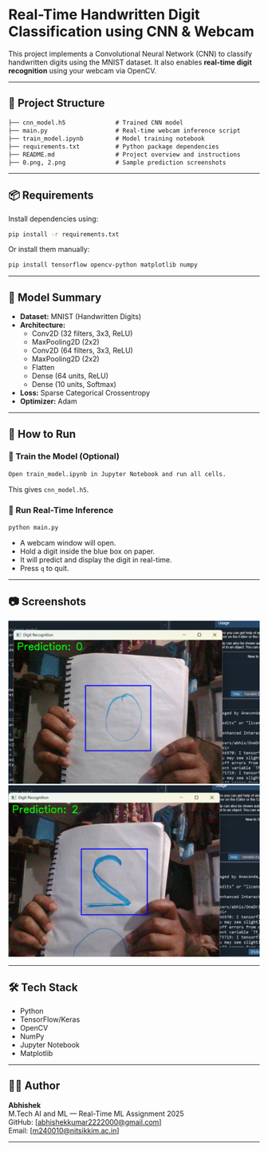 #  Real-Time Handwritten Digit Classification using CNN & Webcam

This project implements a Convolutional Neural Network (CNN) to classify handwritten digits using the MNIST dataset. It also enables **real-time digit recognition** using your webcam via OpenCV.

---

## 📂 Project Structure

```
├── cnn_model.h5              # Trained CNN model
├── main.py                   # Real-time webcam inference script
├── train_model.ipynb         # Model training notebook
├── requirements.txt          # Python package dependencies
├── README.md                 # Project overview and instructions
├── 0.png, 2.png              # Sample prediction screenshots
```

---

## 📦 Requirements

Install dependencies using:

```bash
pip install -r requirements.txt
```

Or install them manually:

```bash
pip install tensorflow opencv-python matplotlib numpy
```

---

## 🧠 Model Summary

- **Dataset:** MNIST (Handwritten Digits)
- **Architecture:**
  - Conv2D (32 filters, 3x3, ReLU)
  - MaxPooling2D (2x2)
  - Conv2D (64 filters, 3x3, ReLU)
  - MaxPooling2D (2x2)
  - Flatten
  - Dense (64 units, ReLU)
  - Dense (10 units, Softmax)
- **Loss:** Sparse Categorical Crossentropy
- **Optimizer:** Adam

---

## 🚀 How to Run

### 📌 Train the Model (Optional)

```bash
Open train_model.ipynb in Jupyter Notebook and run all cells.
```

This gives `cnn_model.h5`.

### 📌 Run Real-Time Inference

```bash
python main.py
```

- A webcam window will open.
- Hold a digit inside the blue box on paper.
- It will predict and display the digit in real-time.
- Press `q` to quit.

---

## 📷 Screenshots

![Prediction 0](0.png)
![Prediction 2](2.png)

---

## 🛠 Tech Stack

- Python
- TensorFlow/Keras
- OpenCV
- NumPy
- Jupyter Notebook
- Matplotlib

---

## 👨‍💻 Author

**Abhishek**  
M.Tech AI and ML — Real-Time ML Assignment 2025  
GitHub: [[abhishekkumar2222000@gmail.com](https://github.com/abhishekgyanam)]  
Email: [m240010@nitsikkim.ac.in]

---


